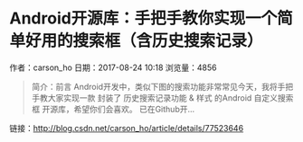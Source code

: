 # Android开源库：手把手教你实现一个简单好用的搜索框（含历史搜索记录）
作者：carson_ho
日期：2017-08-24 10:18
浏览量：4856
> 简介：前言
Android开发中，类似下图的搜索功能非常常见今天，我将手把手教大家实现一款 封装了 历史搜索记录功能 & 样式 的Android 自定义搜索框 开源库，希望你们会喜欢。  已在Github开...

 链接：http://blog.csdn.net/carson_ho/article/details/77523646
